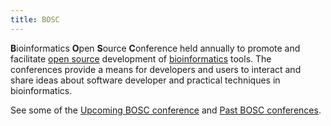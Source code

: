```yaml
---
title: BOSC
---
```


**B**ioinformatics **O**pen **S**ource **C**onference held annually to
promote and facilitate [open source](wp:open_source "wikilink")
development of [bioinformatics](wp:bioinformatics "wikilink") tools. The
conferences provide a means for developers and users to interact and
share ideas about software developer and practical techniques in
bioinformatics.

See some of the [Upcoming BOSC
conference](Upcoming_BOSC_conference "wikilink") and [Past BOSC
conferences](Past_BOSC_conferences "wikilink").
